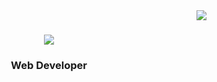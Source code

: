 <img align="right" src="https://visitor-badge.laobi.icu/badge?page_id=HimanshuJain04.HimanshuJain04" />

<h1 align="center">
    <img src="https://readme-typing-svg.herokuapp.com/?font=Righteous&size=35&center=true&vCenter=true&width=500&height=70&duration=4000&lines=Hi+There!+👋;+I'm+Himanshu+Jain!;" />
</h1>

<h3 align="center">Web Developer</h3>

<br/>
